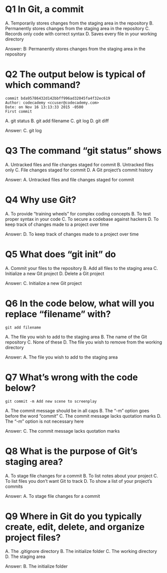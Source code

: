 # Q1 In Git, a commit

A. Temporarily stores changes from the staging area in the repository
B. Permanently stores changes from the staging area in the repository
C. Records only code with correct syntax
D. Saves every file in your working directory

Answer: B: Permanently stores changes from the staging area in the repository

# Q2 The output below is typical of which command?
```
commit bda95786432d142bbff996ad32045fa4f32ec619
Author: codecademy <ccuser@codecademy.com>
Date: on Nov 16 13:13:33 2015 -0500
First commit
```
A. git status
B. git add filename
C. git log
D. git diff

Answer: C. git log

# Q3 The command “git status” shows

A. Untracked files and file changes staged for commit
B. Untracked files only
C. File changes staged for commit
D. A Git project’s commit history

Answer: A. Untracked files and file changes staged for commit

# Q4 Why use Git?

A. To provide “training wheels” for complex coding concepts
B. To test proper syntax in your code
C. To secure a codebase against hackers
D. To keep track of changes made to a project over time

Answer: D. To keep track of changes made to a project over time

# Q5 What does “git init” do

A. Commit your files to the repository
B. Add all files to the staging area
C. Initialize a new Git project
D. Delete a Git project

Answer: C. Initialize a new Git project

# Q6 In the code below, what will you replace “filename” with?

```
git add filename
```

A. The file you wish to add to the staging area
B. The name of the Git repository
C. None of these
D. The file you wish to remove from the working directory

Answer: A. The file you wish to add to the staging area

# Q7 What’s wrong with the code below?
```
git commit -m Add new scene to screenplay
```

A. The commit message should be in all caps
B. The “-m” option goes before the word “commit”
C. The commit message lacks quotation marks
D. The “-m” option is not necessary here

Answer: C. The commit message lacks quotation marks

# Q8 What is the purpose of Git’s staging area?

A. To stage file changes for a commit
B. To list notes about your project
C. To list files you don’t want Git to track
D. To show a list of your project’s commits

Answer: A. To stage file changes for a commit

# Q9 Where in Git do you typically create, edit, delete, and organize project files?

A. The .gitignore directory
B. The initialize folder
C. The working directory
D. The staging area

Answer: B. The initialize folder
